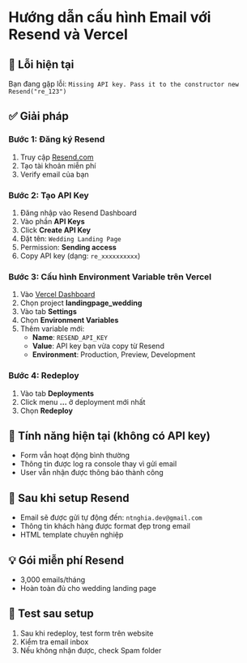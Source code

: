# Hướng dẫn cấu hình Email với Resend và Vercel

## 🚨 Lỗi hiện tại

Bạn đang gặp lỗi: `Missing API key. Pass it to the constructor new Resend("re_123")`

## ✅ Giải pháp

### Bước 1: Đăng ký Resend

1. Truy cập [Resend.com](https://resend.com)
2. Tạo tài khoản miễn phí
3. Verify email của bạn

### Bước 2: Tạo API Key

1. Đăng nhập vào Resend Dashboard
2. Vào phần **API Keys**
3. Click **Create API Key**
4. Đặt tên: `Wedding Landing Page`
5. Permission: **Sending access**
6. Copy API key (dạng: `re_xxxxxxxxxx`)

### Bước 3: Cấu hình Environment Variable trên Vercel

1. Vào [Vercel Dashboard](https://vercel.com/dashboard)
2. Chọn project **landingpage_wedding**
3. Vào tab **Settings**
4. Chọn **Environment Variables**
5. Thêm variable mới:
   - **Name**: `RESEND_API_KEY`
   - **Value**: API key bạn vừa copy từ Resend
   - **Environment**: Production, Preview, Development

### Bước 4: Redeploy

1. Vào tab **Deployments**
2. Click menu **...** ở deployment mới nhất
3. Chọn **Redeploy**

## 🔧 Tính năng hiện tại (không có API key)

- Form vẫn hoạt động bình thường
- Thông tin được log ra console thay vì gửi email
- User vẫn nhận được thông báo thành công

## 📧 Sau khi setup Resend

- Email sẽ được gửi tự động đến: `ntnghia.dev@gmail.com`
- Thông tin khách hàng được format đẹp trong email
- HTML template chuyên nghiệp

## 💡 Gói miễn phí Resend

- 3,000 emails/tháng
- Hoàn toàn đủ cho wedding landing page

## 🚀 Test sau setup

1. Sau khi redeploy, test form trên website
2. Kiểm tra email inbox
3. Nếu không nhận được, check Spam folder

